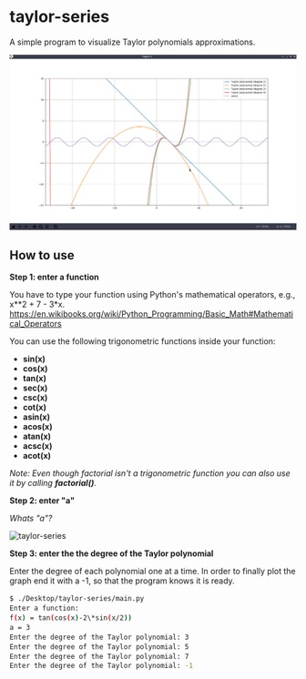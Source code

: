 # taylor-series
A simple program to visualize Taylor polynomials approximations.

![screenshot](screenshot.png)

## How to use

**Step 1: enter a function**

You have to type your function using Python's mathematical operators, e.g., x\*\*2 + 7 - 3\*x.
https://en.wikibooks.org/wiki/Python_Programming/Basic_Math#Mathematical_Operators

You can use the following trigonometric functions inside your function:
- **sin(x)**
- **cos(x)**
- **tan(x)**
- **sec(x)**
- **csc(x)**
- **cot(x)**
- **asin(x)**
- **acos(x)**
- **atan(x)**
- **acsc(x)**
- **acot(x)**

*Note: Even though factorial isn't a trigonometric function you can also use it by calling **factorial()**.*

**Step 2: enter "a"**

*Whats "a"?*

![taylor-series](https://wikimedia.org/api/rest_v1/media/math/render/svg/2c2f7091d7b4025fa1eb223e35acc9b18ccb9c9d)

**Step 3: enter the the degree of the Taylor polynomial**

Enter the degree of each polynomial one at a time.
In order to finally plot the graph end it with a -1, so that the program knows it is ready.

```bash
$ ./Desktop/taylor-series/main.py 
Enter a function:
f(x) = tan(cos(x)-2\*sin(x/2))
a = 3
Enter the degree of the Taylor polynomial: 3
Enter the degree of the Taylor polynomial: 5
Enter the degree of the Taylor polynomial: 7
Enter the degree of the Taylor polynomial: -1
```
